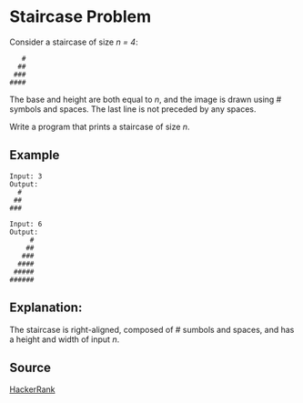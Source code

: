 # Staircase Problem
Consider a staircase of size *n = 4*:
```
   #
  ##
 ###
#### 
```
The base and height are both equal to *n*, and the image is drawn using # symbols and spaces. The last line is not preceded by any spaces. 

Write a program that prints a staircase of size *n*. 

## Example

```
Input: 3
Output:
  #
 ##
###
```
```
Input: 6
Output:
     #
    ##
   ###
  ####
 #####
######
```

## Explanation: 

The staircase is right-aligned, composed of # sumbols and spaces, and has a height and width of input *n*.

## Source
[HackerRank](https://www.hackerrank.com/challenges/staircase/problem)
